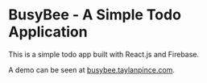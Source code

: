 # BusyBee - A Simple Todo Application

This is a simple todo app built with React.js and Firebase.

A demo can be seen at [busybee.taylanpince.com](busybee.taylanpince.com).
